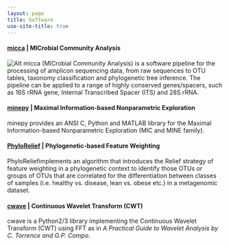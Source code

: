```yaml
---
layout: page
title: Software
use-site-title: true
---
```


#### [micca](http://micca.org/) | MICrobial Community Analysis
![Alt](img/wp.png "Title") micca (MICrobial Community Analysis) is a software pipeline for the processing 
of amplicon sequencing data, from raw sequences to OTU tables, taxonomy
classification and phylogenetic tree inference. The pipeline can be applied to 
a range of highly conserved genes/spacers, such as 16S rRNA gene, Internal 
Transcribed Spacer (ITS) and 28S rRNA.

#### [minepy](http://minepy.readthedocs.io/) | Maximal Information-based Nonparametric Exploration
minepy provides an ANSI C, Python and MATLAB library for the Maximal
Information-based Nonparametric Exploration (MIC and MINE family).


#### [PhyloRelief](https://github.com/compmetagen/phylorelief/wiki) | Phylogenetic-based Feature Weighting
PhyloReliefimplements an algorithm that introduces the Relief strategy of 
feature weighting in a phylogenetic context to identify those OTUs or groups of 
OTUs that are correlated for the differentiation between classes of samples 
(i.e. healthy vs. disease, lean vs. obese etc.) in a metagenomic dataset.


#### [cwave](http://cwave.readthedocs.io/) | Continuous Wavelet Transform (CWT)
cwave is a Python2/3 library implementing the Continuous Wavelet Transform (CWT)
using FFT as in *A Practical Guide to Wavelet Analysis by C. Torrence and G.P. 
Compo*.